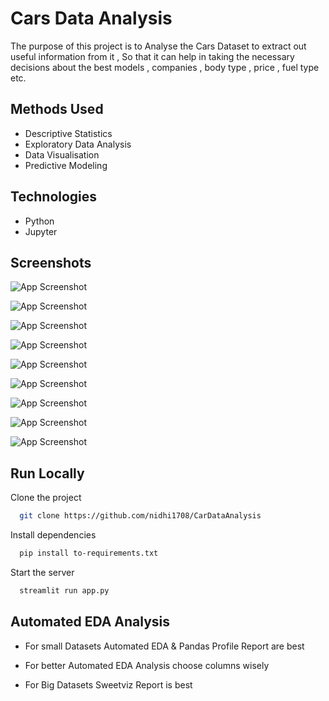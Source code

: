 # Cars Data Analysis

The purpose of this project is to Analyse the Cars Dataset to extract out useful information from it , So that it can help in taking the necessary decisions about the best models , companies , body type , price , fuel type etc.

## Methods Used 
- Descriptive Statistics
- Exploratory Data Analysis
- Data Visualisation
- Predictive Modeling

## Technologies
- Python
- Jupyter




## Screenshots

![App Screenshot](https://user-images.githubusercontent.com/97674551/170522549-aa6f1459-25c2-48bb-879d-1a25485176f0.png)

![App Screenshot](https://user-images.githubusercontent.com/97674551/170526707-4d8adc70-e8af-46a2-ab3f-7a48f6128fa0.png)

![App Screenshot](https://user-images.githubusercontent.com/97674551/170522829-7502b71c-abb3-4b5b-a0fe-094222b0042b.png)

![App Screenshot](https://user-images.githubusercontent.com/97674551/170523011-5d721d24-556e-40ee-8402-a6add7bdde56.png)

![App Screenshot](https://user-images.githubusercontent.com/97674551/170523136-857d60ec-1d68-4663-8f80-f7af479ac25c.png)

![App Screenshot](https://user-images.githubusercontent.com/97674551/170528891-99ae0e74-87b0-4cba-a896-dbdb19c7dc41.png)

![App Screenshot](https://user-images.githubusercontent.com/97674551/170523550-1c53a399-8ceb-4e08-a393-1f9a60a4a0cd.png)

![App Screenshot](https://user-images.githubusercontent.com/97674551/170525365-17e429b4-9ef3-4251-9e46-550658c2c2a0.png)

![App Screenshot](https://user-images.githubusercontent.com/97674551/170525798-aa3fd453-b912-4b8c-ab3c-b33a3a84af62.png)



## Run Locally

Clone the project

```bash
  git clone https://github.com/nidhi1708/CarDataAnalysis
```

Install dependencies

```bash
  pip install to-requirements.txt
```

Start the server

```bash
  streamlit run app.py
```

## Automated EDA Analysis
- For small Datasets Automated EDA & Pandas Profile Report are best

- For better Automated EDA Analysis choose columns wisely

- For Big Datasets Sweetviz Report is best